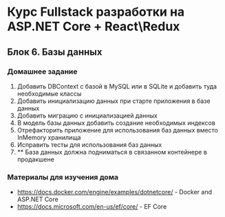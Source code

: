 # Курс Fullstack разработки на ASP.NET Core + React\Redux

## Блок 6. Базы данных

### Домашнее задание

1. Добавить DBContext c базой в MySQL или в SQLite и добавить туда необходимые классы
2. Добавить инициализацию данных при старте приложения в базе данных
3. Добавить миграцию с инициализацией данных
4. В модель базы данных добавить создание необходимых индексов
5. Отрефакторить приложение для использования баз данных вместо InMemory хранилища
6. Исправить тесты для использования баз данных
7. \*\* База данных должна подниматься в связанном контейнере в продакшене

### Материалы для изучения дома

- <https://docs.docker.com/engine/examples/dotnetcore/> - Docker and ASP.NET Core
- <https://docs.microsoft.com/en-us/ef/core/> - EF Core